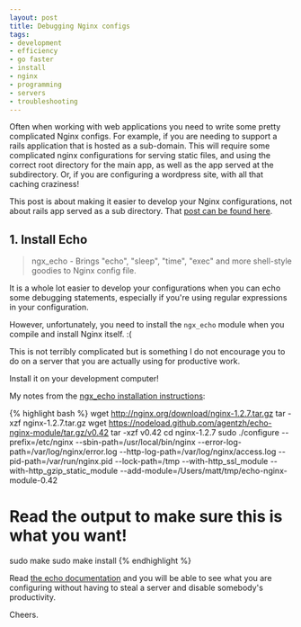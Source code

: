 ```yaml
---
layout: post
title: Debugging Nginx configs
tags:
- development
- efficiency
- go faster
- install
- nginx
- programming
- servers
- troubleshooting
---
```

Often when working with web applications you need to write some pretty complicated Nginx configs. For example, if you are needing to support a rails application that is hosted as a sub-domain. This will require some complicated nginx configurations for serving static files, and using the correct root directory for the main app, as well as the app served at the subdirectory. Or, if you are configuring a wordpress site, with all that caching craziness!

This post is about making it easier to develop your Nginx configurations, not about rails app served as a sub directory. That <a href="http://coffeencoke.com/2012/12/serving-rails-with-a-subdirectory-root-path/">post can be found here</a>.

## 1. Install Echo

> ngx_echo - Brings "echo", "sleep", "time", "exec" and more shell-style goodies to Nginx config file.

It is a whole lot easier to develop your configurations when you can echo some debugging statements, especially if you're using regular expressions in your configuration.

However, unfortunately, you need to install the `ngx_echo` module when you compile and install Nginx itself. :(

This is not terribly complicated but is something I do not encourage you to do on a server that you are actually using for productive work.

Install it on your development computer!

My notes from the <a href='http://wiki.nginx.org/HttpEchoModule#Installation'>ngx_echo installation instructions</a>:

{% highlight bash %}
wget http://nginx.org/download/nginx-1.2.7.tar.gz
tar -xzf nginx-1.2.7.tar.gz
wget https://nodeload.github.com/agentzh/echo-nginx-module/tar.gz/v0.42
tar -xzf v0.42
cd nginx-1.2.7
sudo ./configure --prefix=/etc/nginx --sbin-path=/usr/local/bin/nginx --error-log-path=/var/log/nginx/error.log --http-log-path=/var/log/nginx/access.log --pid-path=/var/run/nginx.pid --lock-path=/tmp --with-http_ssl_module --with-http_gzip_static_module  --add-module=/Users/matt/tmp/echo-nginx-module-0.42
# Read the output to make sure this is what you want!
sudo make
sudo make install
{% endhighlight %}

Read <a href='http://wiki.nginx.org/HttpEchoModule'>the echo documentation</a> and you will be able to see what you are configuring without having to steal a server and disable somebody's productivity.

Cheers.
